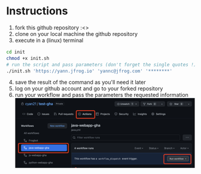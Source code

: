 # Instructions

1. fork this github repository :<>
2. clone on your local machine the github repository
3. execute in a (linux) terminal

```bash
cd init
chmod +x init.sh
# run the script and pass parameters (don't forget the single quotes !)
./init.sh 'https://yann.jfrog.io' 'yannc@jfrog.com' '********'
```

4. save the result of the command as you'll need it later
5. log on your github account and go to your forked repository
6. run your workflow and pass the parameters the requested information
![github screenshot](github.png "Github page")
